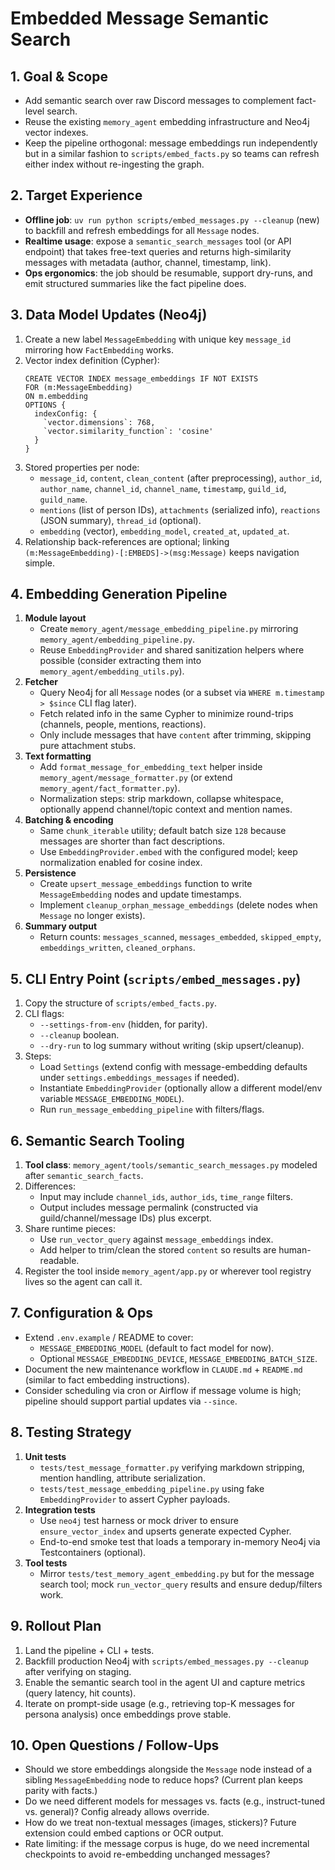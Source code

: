 # Embedded Message Semantic Search

## 1. Goal & Scope
- Add semantic search over raw Discord messages to complement fact-level search.
- Reuse the existing `memory_agent` embedding infrastructure and Neo4j vector indexes.
- Keep the pipeline orthogonal: message embeddings run independently but in a similar fashion to `scripts/embed_facts.py` so teams can refresh either index without re-ingesting the graph.

## 2. Target Experience
- **Offline job**: `uv run python scripts/embed_messages.py --cleanup` (new) to backfill and refresh embeddings for all `Message` nodes.
- **Realtime usage**: expose a `semantic_search_messages` tool (or API endpoint) that takes free-text queries and returns high-similarity messages with metadata (author, channel, timestamp, link).
- **Ops ergonomics**: the job should be resumable, support dry-runs, and emit structured summaries like the fact pipeline does.

## 3. Data Model Updates (Neo4j)
1. Create a new label `MessageEmbedding` with unique key `message_id` mirroring how `FactEmbedding` works.
2. Vector index definition (Cypher):
   ```cypher
   CREATE VECTOR INDEX message_embeddings IF NOT EXISTS
   FOR (m:MessageEmbedding)
   ON m.embedding
   OPTIONS {
     indexConfig: {
       `vector.dimensions`: 768,
       `vector.similarity_function`: 'cosine'
     }
   }
   ```
3. Stored properties per node:
   - `message_id`, `content`, `clean_content` (after preprocessing), `author_id`, `author_name`, `channel_id`, `channel_name`, `timestamp`, `guild_id`, `guild_name`.
   - `mentions` (list of person IDs), `attachments` (serialized info), `reactions` (JSON summary), `thread_id` (optional).
   - `embedding` (vector), `embedding_model`, `created_at`, `updated_at`.
4. Relationship back-references are optional; linking `(m:MessageEmbedding)-[:EMBEDS]->(msg:Message)` keeps navigation simple.

## 4. Embedding Generation Pipeline
1. **Module layout**
   - Create `memory_agent/message_embedding_pipeline.py` mirroring `memory_agent/embedding_pipeline.py`.
   - Reuse `EmbeddingProvider` and shared sanitization helpers where possible (consider extracting them into `memory_agent/embedding_utils.py`).
2. **Fetcher**
   - Query Neo4j for all `Message` nodes (or a subset via `WHERE m.timestamp > $since` CLI flag later).
   - Fetch related info in the same Cypher to minimize round-trips (channels, people, mentions, reactions).
   - Only include messages that have `content` after trimming, skipping pure attachment stubs.
3. **Text formatting**
   - Add `format_message_for_embedding_text` helper inside `memory_agent/message_formatter.py` (or extend `memory_agent/fact_formatter.py`).
   - Normalization steps: strip markdown, collapse whitespace, optionally append channel/topic context and mention names.
4. **Batching & encoding**
   - Same `chunk_iterable` utility; default batch size `128` because messages are shorter than fact descriptions.
   - Use `EmbeddingProvider.embed` with the configured model; keep normalization enabled for cosine index.
5. **Persistence**
   - Create `upsert_message_embeddings` function to write `MessageEmbedding` nodes and update timestamps.
   - Implement `cleanup_orphan_message_embeddings` (delete nodes when `Message` no longer exists).
6. **Summary output**
   - Return counts: `messages_scanned`, `messages_embedded`, `skipped_empty`, `embeddings_written`, `cleaned_orphans`.

## 5. CLI Entry Point (`scripts/embed_messages.py`)
1. Copy the structure of `scripts/embed_facts.py`.
2. CLI flags:
   - `--settings-from-env` (hidden, for parity).
   - `--cleanup` boolean.
   - `--dry-run` to log summary without writing (skip upsert/cleanup).
3. Steps:
   - Load `Settings` (extend config with message-embedding defaults under `settings.embeddings_messages` if needed).
   - Instantiate `EmbeddingProvider` (optionally allow a different model/env variable `MESSAGE_EMBEDDING_MODEL`).
   - Run `run_message_embedding_pipeline` with filters/flags.

## 6. Semantic Search Tooling
1. **Tool class**: `memory_agent/tools/semantic_search_messages.py` modeled after `semantic_search_facts`.
2. Differences:
   - Input may include `channel_ids`, `author_ids`, `time_range` filters.
   - Output includes message permalink (constructed via guild/channel/message IDs) plus excerpt.
3. Share runtime pieces:
   - Use `run_vector_query` against `message_embeddings` index.
   - Add helper to trim/clean the stored `content` so results are human-readable.
4. Register the tool inside `memory_agent/app.py` or wherever tool registry lives so the agent can call it.

## 7. Configuration & Ops
- Extend `.env.example` / README to cover:
  - `MESSAGE_EMBEDDING_MODEL` (default to fact model for now).
  - Optional `MESSAGE_EMBEDDING_DEVICE`, `MESSAGE_EMBEDDING_BATCH_SIZE`.
- Document the new maintenance workflow in `CLAUDE.md` + `README.md` (similar to fact embedding instructions).
- Consider scheduling via cron or Airflow if message volume is high; pipeline should support partial updates via `--since`.

## 8. Testing Strategy
1. **Unit tests**
   - `tests/test_message_formatter.py` verifying markdown stripping, mention handling, attribute serialization.
   - `tests/test_message_embedding_pipeline.py` using fake `EmbeddingProvider` to assert Cypher payloads.
2. **Integration tests**
   - Use `neo4j` test harness or mock driver to ensure `ensure_vector_index` and upserts generate expected Cypher.
   - End-to-end smoke test that loads a temporary in-memory Neo4j via Testcontainers (optional).
3. **Tool tests**
   - Mirror `tests/test_memory_agent_embedding.py` but for the message search tool; mock `run_vector_query` results and ensure dedup/filters work.

## 9. Rollout Plan
1. Land the pipeline + CLI + tests.
2. Backfill production Neo4j with `scripts/embed_messages.py --cleanup` after verifying on staging.
3. Enable the semantic search tool in the agent UI and capture metrics (query latency, hit counts).
4. Iterate on prompt-side usage (e.g., retrieving top-K messages for persona analysis) once embeddings prove stable.

## 10. Open Questions / Follow-Ups
- Should we store embeddings alongside the `Message` node instead of a sibling `MessageEmbedding` node to reduce hops? (Current plan keeps parity with facts.)
- Do we need different models for messages vs. facts (e.g., instruct-tuned vs. general)? Config already allows override.
- How do we treat non-textual messages (images, stickers)? Future extension could embed captions or OCR output.
- Rate limiting: if the message corpus is huge, do we need incremental checkpoints to avoid re-embedding unchanged messages?
